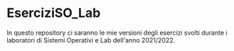 # EserciziSO_Lab
In questo repository ci saranno le mie versioni degli esercizi svolti durante i laboratori di Sistemi Operativi e Lab dell'anno 2021/2022.

